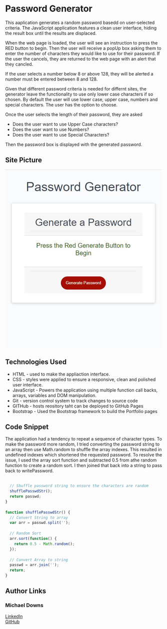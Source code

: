 # Password Generator
This aaplication generates a random password basedd on user-selected criteria. The JavaScript application features a clean user interface, hiding the result box until the results are displaced.

When the web page is loaded, the user will see an instruction to press the RED button to begin.
Then the user will receive a popUp box asking them to enter the number of characters they would like to use for their password.  If the user the cancels, they are returned to the web page with an alert that they cancled.

If the user selects a number below 8 or above 128, they will be alerted a number must be entered between 8 and 128.

Given that different password criteria is needed for differnt sites, the generator leave the functionality to use only lower case characters if so chosen.  By default the user will use lower case, upper case, numbers and special characters.  The user has the option to choose.

Once the user selects the length of their password, they are asked
- Does the user want to use Upper Case characters?
- Does the user want to use Numbers?
- Does the user want to use Special Characters?

Then the password box is displayed with the generated password.


## Site Picture

![Site](assets/screen-shot.jpg) 


## Technologies Used
- HTML - used to make the appliaction interface.
- CSS - styles were applied to ensure a responsive, clean and polished user interface.
- JavaScript - Powers the application using multiple function call backs, arrays, variables and DOM manipulation.
- Git - version control system to track changes to source code
- GITHub - hosts reository taht can be deployed to GitHub Pages
- Bootstrap - Used the Bootstrap framework to build the Portfolio pages


## Code Snippet
The application had a tendency to repeat a sequence of character types.  To make the password more random, I tried converting the password string to an array then use Math.random to shuffle the array indexes.  This resulted in undefined indexes which shortened the requested password.  To resolve the issue, I used the array sort function and subtracted 0.5 from athe random function to create a random sort.  I then joined that back into a string to pass back to writePassword.

```javascript

  // Shuffle password string to ensure the characters are random
  shufflePasswdStr();
  return passwd;
}

function shufflePasswdStr() {
  // Convert String to array
  var arr = passwd.split('');
  
  // Random Sort
  arr.sort(function() {
    return 0.5 - Math.random();
  });

  // Convert Array to string
  passwd = arr.join('');
  return;
}

```

## Author Links
### Michael Downs
[LinkedIn](http://www.linkedin.com/in/michaeldownssj)  
[GitHub](https://chindowns.github.io/) 